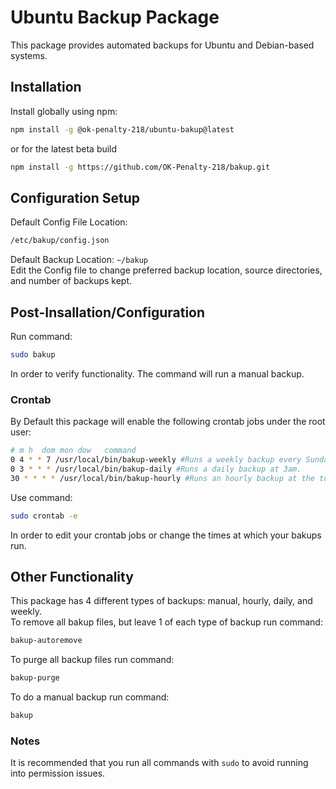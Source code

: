 # Ubuntu Backup Package
This package provides automated backups for Ubuntu and Debian-based systems.


## Installation
Install globally using npm:<br>
```bash 
npm install -g @ok-penalty-218/ubuntu-bakup@latest
```
or for the latest beta build<br>
```bash
npm install -g https://github.com/OK-Penalty-218/bakup.git
```

## Configuration Setup
Default Config File Location: 
```bash
/etc/bakup/config.json
```
Default Backup Location: ```~/bakup```<br>
Edit the Config file to change preferred backup location, source directories, and number of backups kept.

## Post-Insallation/Configuration
Run command:
```bash
sudo bakup
```
In order to verify functionality. The command will run a manual backup.

### Crontab
By Default this package will enable the following crontab jobs under the root user:
```bash
# m h  dom mon dow   command
0 4 * * 7 /usr/local/bin/bakup-weekly #Runs a weekly backup every Sunday at 4am.
0 3 * * * /usr/local/bin/bakup-daily #Runs a daily backup at 3am.
30 * * * * /usr/local/bin/bakup-hourly #Runs an hourly backup at the top of every hour. 
```
Use command: 
```bash
sudo crontab -e
```
In order to edit your crontab jobs or change the times at which your bakups run.

## Other Functionality
This package has 4 different types of backups: manual, hourly, daily, and weekly.<br>
To remove all bakup files, but leave 1 of each type of backup run command: 
```bash
bakup-autoremove
```
To purge all backup files run command: 
```bash
bakup-purge
```
To do a manual backup run command: 
```bash
bakup
```

### Notes
It is recommended that you run all commands with ```sudo``` to avoid running into permission issues.
